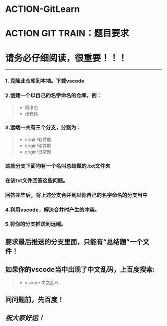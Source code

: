 # ACTION-GitLearn
# ACTION GIT TRAIN：题目要求
# 请务必仔细阅读，很重要！！！
-----

### 1. **克隆**此仓库到本地。下载vscode

### 2.创建一个以自己的名字命名的仓库，例：
>* 周渝杰
>* 张安伟

### 3.远端一共有三个分支，分别为：
>* origin/软件题  
>* origin/硬件题 
>* origin/日常题
### 这些分支下面均有一个名叫**总结题**的.txt文件夹
### 在该txt文件回答这些问题。
### 回答完毕后，将上述分支**合并**到以你自己的名字命名的分支当中

### 4.利用vscode，解决**合并**时产生的冲突。

### 5.将你的分支**推送**到远端。

## **要求最后推送的分支里面，只能有“总结题”一个文件！**
## 如果你的vscode当中出现了中文乱码，上百度搜索:
>*  vscode 中文乱码
## 问问题前，先百度！

## *祝大家好运！*
